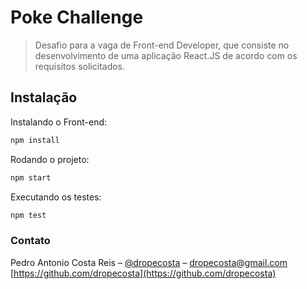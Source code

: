 # Poke Challenge
> Desafio para a vaga de Front-end Developer, que consiste no desenvolvimento de uma aplicação React.JS de acordo com os requisitos solicitados.

## Instalação

Instalando o Front-end:

```sh
npm install
```

Rodando o projeto:

```sh
npm start
```

Executando os testes:

```sh
npm test
```

### Contato

Pedro Antonio Costa Reis – [@dropecosta](https://twitter.com/dropecosta) – dropecosta@gmail.com
[https://github.com/dropecosta](https://github.com/dropecosta)
